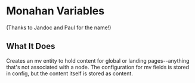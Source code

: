 # Monahan Variables

(Thanks to Jandoc and Paul for the name!)

## What It Does
Creates an mv entity to hold content for global or 
landing pages--anything that's not associated with a node.
The configuration for mv fields is stored in config, but the content
itself is stored as content.